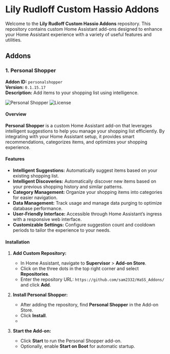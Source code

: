 # Lily Rudloff Custom Hassio Addons

Welcome to the **Lily Rudloff Custom Hassio Addons** repository. This repository contains custom Home Assistant add-ons designed to enhance your Home Assistant experience with a variety of useful features and utilities.

## Addons

### 1. Personal Shopper

**Addon ID:** `personalshopper`  
**Version:** `0.1.15.17`  
**Description:** Add items to your shopping list using intelligence.

![Personal Shopper](https://img.shields.io/badge/version-0.1.15.17-blue) ![License](https://img.shields.io/badge/license-MIT-green)

#### Overview

**Personal Shopper** is a custom Home Assistant add-on that leverages intelligent suggestions to help you manage your shopping list efficiently. By integrating with your Home Assistant setup, it provides smart recommendations, categorizes items, and optimizes your shopping experience.

#### Features

- **Intelligent Suggestions:** Automatically suggest items based on your existing shopping list.
- **Intelligent Discoveries:** Automatically discover new items based on your previous shopping history and similar patterns.
- **Category Management:** Organize your shopping items into categories for easier navigation.
- **Data Management:** Track usage and manage data purging to optimize database performance.
- **User-Friendly Interface:** Accessible through Home Assistant’s ingress with a responsive web interface.
- **Customizable Settings:** Configure suggestion count and cooldown periods to tailor the experience to your needs.

#### Installation

1. **Add Custom Repository:**
   - In Home Assistant, navigate to **Supervisor** > **Add-on Store**.
   - Click on the three dots in the top right corner and select **Repositories**.
   - Enter the repository URL: `https://github.com/sam2332/HaSS_Addons/` and click **Add**.

2. **Install Personal Shopper:**
   - After adding the repository, find **Personal Shopper** in the Add-on Store.
   - Click **Install**.
   - 
4. **Start the Add-on:**
   - Click **Start** to run the Personal Shopper add-on.
   - Optionally, enable **Start on Boot** for automatic startup.

